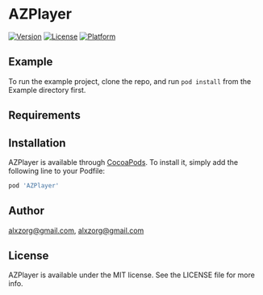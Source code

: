 # AZPlayer

[![Version](https://img.shields.io/cocoapods/v/AZPlayer.svg?style=flat)](https://cocoapods.org/pods/AZPlayer)
[![License](https://img.shields.io/cocoapods/l/AZPlayer.svg?style=flat)](https://cocoapods.org/pods/AZPlayer)
[![Platform](https://img.shields.io/cocoapods/p/AZPlayer.svg?style=flat)](https://cocoapods.org/pods/AZPlayer)

## Example

To run the example project, clone the repo, and run `pod install` from the Example directory first.

## Requirements

## Installation

AZPlayer is available through [CocoaPods](https://cocoapods.org). To install
it, simply add the following line to your Podfile:

```ruby
pod 'AZPlayer'
```

## Author

alxzorg@gmail.com, alxzorg@gmail.com

## License

AZPlayer is available under the MIT license. See the LICENSE file for more info.
